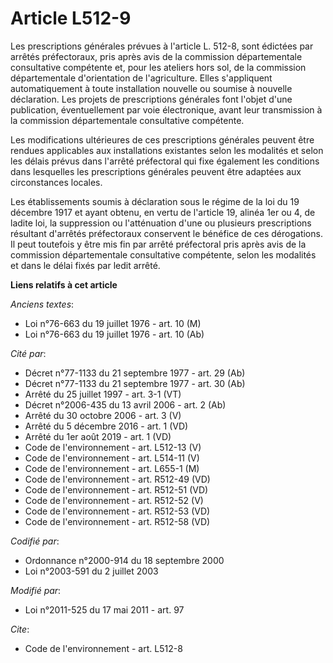 # Article L512-9

Les prescriptions générales prévues à l'article L. 512-8, sont édictées par arrêtés préfectoraux, pris après avis de la
commission départementale consultative compétente et, pour les ateliers hors sol, de la commission départementale
d'orientation de l'agriculture. Elles s'appliquent automatiquement à toute installation nouvelle ou soumise à nouvelle
déclaration. Les projets de prescriptions générales font l'objet d'une publication, éventuellement par voie électronique,
avant leur transmission à la commission départementale consultative compétente. 

Les modifications ultérieures de ces prescriptions générales peuvent être rendues applicables aux installations existantes
selon les modalités et selon les délais prévus dans l'arrêté préfectoral qui fixe également les conditions dans lesquelles
les prescriptions générales peuvent être adaptées aux circonstances locales. 

Les établissements soumis à déclaration sous le régime de la loi du 19 décembre 1917 et ayant obtenu, en vertu de l'article
19, alinéa 1er ou 4, de ladite loi, la suppression ou l'atténuation d'une ou plusieurs prescriptions résultant d'arrêtés
préfectoraux conservent le bénéfice de ces dérogations. Il peut toutefois y être mis fin par arrêté préfectoral pris après
avis de la commission départementale consultative compétente, selon les modalités et dans le délai fixés par ledit arrêté.

**Liens relatifs à cet article**

_Anciens textes_:

  - Loi n°76-663 du 19 juillet 1976 - art. 10 (M)
  - Loi n°76-663 du 19 juillet 1976 - art. 10 (Ab)

_Cité par_:

  - Décret n°77-1133 du 21 septembre 1977 - art. 29 (Ab)
  - Décret n°77-1133 du 21 septembre 1977 - art. 30 (Ab)
  - Arrêté du 25 juillet 1997 - art. 3-1 (VT)
  - Décret n°2006-435 du 13 avril 2006 - art. 2 (Ab)
  - Arrêté du 30 octobre 2006 - art. 3 (V)
  - Arrêté du 5 décembre 2016 - art. 1 (VD)
  - Arrêté du 1er août 2019 - art. 1 (VD)
  - Code de l'environnement - art. L512-13 (V)
  - Code de l'environnement - art. L514-11 (V)
  - Code de l'environnement - art. L655-1 (M)
  - Code de l'environnement - art. R512-49 (VD)
  - Code de l'environnement - art. R512-51 (VD)
  - Code de l'environnement - art. R512-52 (V)
  - Code de l'environnement - art. R512-53 (VD)
  - Code de l'environnement - art. R512-58 (VD)

_Codifié par_:

  - Ordonnance n°2000-914 du 18 septembre 2000
  - Loi n°2003-591 du 2 juillet 2003

_Modifié par_:

  - Loi n°2011-525 du 17 mai 2011 - art. 97

_Cite_:

  - Code de l'environnement - art. L512-8
